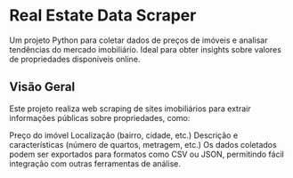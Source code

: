 # Real Estate Data Scraper

Um projeto Python para coletar dados de preços de imóveis e analisar tendências do mercado imobiliário. Ideal para obter insights sobre valores de propriedades disponíveis online.

## Visão Geral

Este projeto realiza web scraping de sites imobiliários para extrair informações públicas sobre propriedades, como:

Preço do imóvel
Localização (bairro, cidade, etc.)
Descrição e características (número de quartos, metragem, etc.)
Os dados coletados podem ser exportados para formatos como CSV ou JSON, permitindo fácil integração com outras ferramentas de análise.
